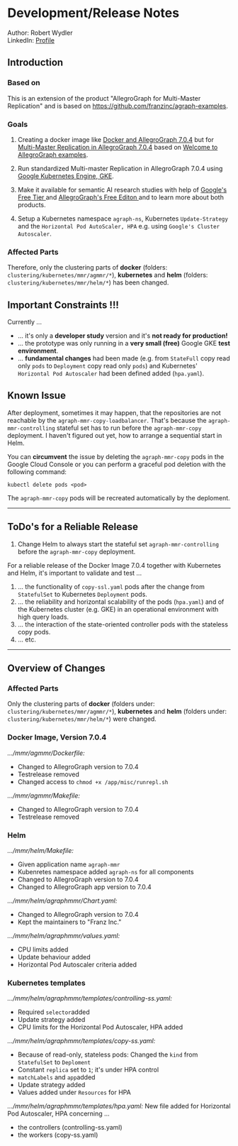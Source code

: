 # Development/Release Notes

Author:     Robert Wydler </br>
LinkedIn:   [Profile](https://www.linkedin.com/in/robwyd/) 

## Introduction 
### Based on ###
 This is an extension of the product "AllegroGraph for Multi-Master Replication" and is based on https://github.com/franzinc/agraph-examples.

### Goals ###
1. Creating a docker image like [Docker and AllegroGraph 7.0.4](https://franz.com/agraph/support/documentation/current/docker.html) but for [Multi-Master Replication in AllegroGraph 7.0.4](https://franz.com/agraph/support/documentation/current/multi-master.html) based on [Welcome to AllegroGraph examples](https://github.com/franzinc/agraph-examples).

1. Run standardized Multi-master Replication in AllegroGraph 7.0.4 using [Google Kubernetes Engine, GKE](https://cloud.google.com/kubernetes-engine).

1. Make it available for semantic AI research studies with help of [Google's Free Tier ](https://cloud.google.com/free) and [AllegroGraph's Free Editon ](https://allegrograph.com/) and to learn more about both products.

1. Setup a Kubernetes namespace `agraph-ns`,  Kubernetes `Update-Strategy` and the `Horizontal Pod AutoScaler, HPA` e.g. using `Google's Cluster Autoscaler`. 


### Affected Parts ###

Therefore, only the clustering parts of **docker** (folders: ``clustering/kubernetes/mmr/agmmr/*``), **kubernetes** and **helm** (folders: ``clustering/kubernetes/mmr/helm/*``) has been changed. 

## Important Constraints !!! ##
Currently ...
* ... it's only a **developer study** version and it's **not ready for production!** 
* ... the prototype was only running in a **very small (free)** Google GKE **test environment**.
* ... **fundamental changes** had been made (e.g. from ``StateFull`` copy read only ``pods`` to ``Deployment`` copy read only ``pods``) and Kubernetes' ``Horizontal Pod Autoscaler`` had been defined added (``hpa.yaml``).

## Known Issue ##
After deployment, sometimes it may happen, that the repositories are not reachable by the `agraph-mmr-copy-loadbalancer`. That's because the `agraph-mmr-controlling` stateful set has to run   before the `agraph-mmr-copy` deployment. I haven't figured out yet, how to arrange a sequential start in Helm. 

You can **circumvent** the issue by deleting the `agraph-mmr-copy` pods in the Google Cloud Console or you can perform a graceful pod deletion with the following command:

`kubectl delete pods <pod>`

The `agraph-mmr-copy` pods will be recreated automatically by the deploment.  

---
## ToDo's for a Reliable Release
1. Change Helm to always start the stateful set `agraph-mmr-controlling` before the  `agraph-mmr-copy` deployment.  

For a reliable release of the Docker Image 7.0.4 together with Kubernetes and Helm, it's important to validate and test ...
1. ... the functionality of `copy-ssl.yaml` pods after the change from `StatefulSet` to Kubernetes `Deployment` pods.
1. ... the reliability and horizontal scalability of the pods (`hpa.yaml`) and of the Kubernetes cluster (e.g. GKE) in an operational environment with high query loads.
1. ... the interaction of the state-oriented controller pods with the stateless copy pods.
1. ... etc.
---
## Overview of Changes 
### Affected Parts ###
Only the clustering parts of **docker** (folders under: ``clustering/kubernetes/mmr/agmmr/*``), **kubernetes** and **helm** (folders under: ``clustering/kubernetes/mmr/helm/*``) were changed. 

### Docker Image, Version 7.0.4
*.../mmr/agmmr/Dockerfile:*
* Changed to AllegroGraph version to 7.0.4
* Testrelease removed
* Changed access to `chmod +x /app/misc/runrepl.sh`

*.../mmr/agmmr/Makefile:*
* Changed to AllegroGraph version to 7.0.4
* Testrelease removed

### Helm 
*.../mmr/helm/Makefile:*
* Given application name `agraph-mmr`
* Kubenretes namespace added `agraph-ns` for all components
* Changed to AllegroGraph version to 7.0.4
* Changed to AllegroGraph app version to 7.0.4

*.../mmr/helm/agraphmmr/Chart.yaml:*
* Changed to AllegroGraph version to 7.0.4
* Kept the maintainers to "Franz Inc."

*.../mmr/helm/agraphmmr/values.yaml:*
* CPU limits added
* Update behaviour added
* Horizontal Pod Autoscaler criteria added

### Kubernetes templates
*.../mmr/helm/agraphmmr/templates/controlling-ss.yaml:*
* Required `selector`added
* Update strategy added
*  CPU limits for the Horizontal Pod Autoscaler, HPA added 

*.../mmr/helm/agraphmmr/templates/copy-ss.yaml:*
* Because of read-only, stateless pods: Changed the  `kind` from `StatefulSet` to `Deploment`
* Constant `replica` set to `1`; it's under HPA control
* `matchLabels` and `app`added
* Update strategy added
* Values added under `Resources` for HPA

*.../mmr/helm/agraphmmr/templates/hpa.yaml:*
New file added for Horizontal Pod Autoscaler, HPA concerning ... 
* the controllers (controlling-ss.yaml)
* the workers (copy-ss.yaml) 

